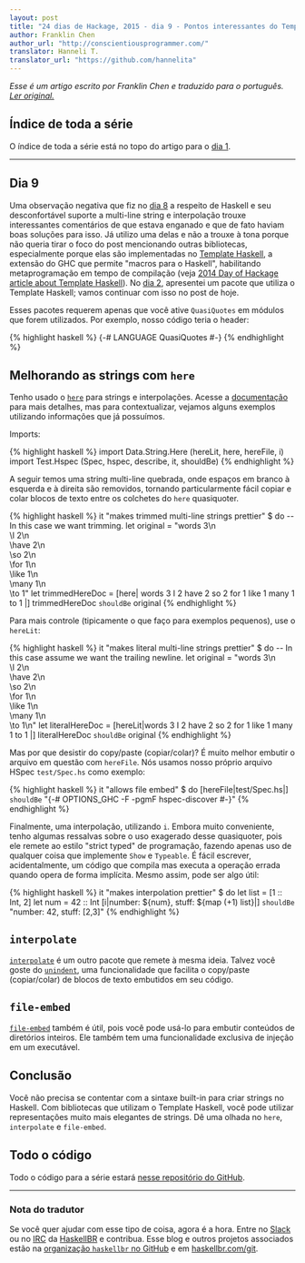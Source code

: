 ```yaml
---
layout: post
title: "24 dias de Hackage, 2015 - dia 9 - Pontos interessantes do Template Haskell"
author: Franklin Chen
author_url: "http://conscientiousprogrammer.com/"
translator: Hanneli T.
translator_url: "https://github.com/hannelita"
---
```

_Esse é um artigo escrito por Franklin Chen e traduzido para o português.
[Ler original.](http://conscientiousprogrammer.com/blog/2015/12/09/24-days-of-hackage-2015-day-9-template-haskell-goodies-here-interpolate-file-embed/)_

## Índice de toda a série
O índice de toda a série está no topo do artigo para o
[dia 1](/2015/12/08/aperitivos-de-haskell-24-dias-de-hackage-2015-dia-1-introducao-e-stack.html).

- - -

## Dia 9

Uma observação negativa que fiz no
[dia 8](/2015/12/16/24-dias-de-hackage-2015-dia-8-multiset-queria-que-estivesse-na-biblioteca-padrao.html)
a respeito de Haskell e seu desconfortável suporte a multi-line string e
interpolação trouxe interessantes comentários de que estava enganado e que de
fato haviam boas soluções para isso. Já utilizo uma delas e não a trouxe à tona
porque não queria tirar o foco do post mencionando outras bibliotecas,
especialmente porque elas são implementadas no
[Template Haskell](https://wiki.haskell.org/Template_Haskell), a extensão do
GHC que permite "macros para o Haskell", habilitando metaprogramação em tempo
de compilação (veja
[2014 Day of Hackage article about Template Haskell](https://ocharles.org.uk/blog/guest-posts/2014-12-22-template-haskell.html)). No
[dia 2](/2015/12/09/24-dias-de-hackage-2015-dia-2-expressoes-regulares-com-pcre-heavy-scripts-standalone-usando-stack.html),
apresentei um pacote que utiliza o Template Haskell; vamos continuar com isso
no post de hoje.

<!-- more -->

Esses pacotes requerem apenas que você ative `QuasiQuotes` em módulos que forem
utilizados. Por exemplo, nosso código teria o header:

{% highlight haskell %}
{-# LANGUAGE QuasiQuotes #-}
{% endhighlight %}

## Melhorando as strings com `here`

Tenho usado o [`here`](http://hackage.haskell.org/package/here) para strings e
interpolações. Acesse a [documentação](https://github.com/tmhedberg/here) para
mais detalhes, mas para contextualizar, vejamos alguns exemplos utilizando
informações que já possuímos.

Imports:

{% highlight haskell %}
import Data.String.Here (hereLit, here, hereFile, i)
import Test.Hspec (Spec, hspec, describe, it, shouldBe)
{% endhighlight %}

A seguir temos uma string multi-line quebrada, onde espaços em branco à
esquerda e à direita são removidos, tornando particularmente fácil copiar e
colar blocos de texto entre os colchetes do `here` quasiquoter.

{% highlight haskell %}
    it "makes trimmed multi-line strings prettier" $ do
      -- In this case we want trimming.
      let original = "words 3\n\
                     \I 2\n\
                     \have 2\n\
                     \so 2\n\
                     \for 1\n\
                     \like 1\n\
                     \many 1\n\
                     \to 1"
      let trimmedHereDoc = [here|
words 3
I 2
have 2
so 2
for 1
like 1
many 1
to 1
|]
      trimmedHereDoc `shouldBe` original
{% endhighlight %}

Para mais controle (tipicamente o que faço para exemplos pequenos), use o
`hereLit`:

{% highlight haskell %}
    it "makes literal multi-line strings prettier" $ do
      -- In this case assume we want the trailing newline.
      let original = "words 3\n\
                     \I 2\n\
                     \have 2\n\
                     \so 2\n\
                     \for 1\n\
                     \like 1\n\
                     \many 1\n\
                     \to 1\n"
      let literalHereDoc = [hereLit|words 3
I 2
have 2
so 2
for 1
like 1
many 1
to 1
|]
      literalHereDoc `shouldBe` original
{% endhighlight %}

Mas por que desistir do copy/paste (copiar/colar)? É muito melhor embutir o
arquivo em questão com `hereFile`. Nós usamos nosso próprio arquivo HSpec
`test/Spec.hs` como exemplo:

{% highlight haskell %}
    it "allows file embed" $ do
      [hereFile|test/Spec.hs|] `shouldBe`
        "{-# OPTIONS_GHC -F -pgmF hspec-discover #-}"
{% endhighlight %}

Finalmente, uma interpolação, utilizando `i`. Embora muito conveniente, tenho
algumas ressalvas sobre o uso exagerado desse quasiquoter, pois ele remete ao
estilo "strict typed" de programação, fazendo apenas uso de qualquer coisa que
implemente `Show` e `Typeable`. É fácil escrever, acidentalmente, um código que
compila mas executa a operação errada quando opera de forma implícita. Mesmo
assim, pode ser algo útil:

{% highlight haskell %}
    it "makes interpolation prettier" $ do
      let list = [1 :: Int, 2]
      let num = 42 :: Int
      [i|number: ${num}, stuff: ${map (+1) list}|] `shouldBe`
        "number: 42, stuff: [2,3]"
{% endhighlight %}

## `interpolate`

[`interpolate`](http://hackage.haskell.org/package/interpolate) é um outro
pacote que remete à mesma ideia. Talvez você goste do
[`unindent`](http://hackage.haskell.org/package/interpolate-0.1.0/docs/Data-String-Interpolate-Util.html),
uma funcionalidade que facilita o copy/paste (copiar/colar) de blocos de texto
embutidos em seu código.

## `file-embed`

[`file-embed`](http://hackage.haskell.org/package/file-embed) também é útil,
pois você pode usá-lo para embutir conteúdos de diretórios inteiros. Ele também
tem uma funcionalidade exclusiva de injeção em um executável.

## Conclusão
Você não precisa se contentar com a sintaxe built-in para criar strings no
Haskell. Com bibliotecas que utilizam o Template Haskell, você pode utilizar
representações muito mais elegantes de strings. Dê uma olhada no `here`,
`interpolate` e `file-embed`.

## Todo o código
Todo o código para a série estará
[nesse repositório do GitHub](https://github.com/FranklinChen/twenty-four-days2015-of-hackage).

- - -

### Nota do tradutor
Se você quer ajudar com esse tipo de coisa, agora é a hora. Entre no
[Slack](http://haskellbr.com/slack/) ou no
[IRC](http://irc.lc/freenode/haskell-br) da [HaskellBR](http://haskellbr.com/) e
contribua. Esse blog e outros projetos associados estão na
[organização `haskellbr` no GitHub](https://github.com/haskellbr) e em
[haskellbr.com/git](http://haskellbr.com/git).
